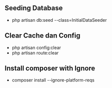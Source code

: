 ## Seeding Database

-   php artisan db:seed --class=InitialDataSeeder

## Clear Cache dan Config

-   php artisan config:clear
-   php artisan route:clear

## Install composer with Ignore

-   composer install --ignore-platform-reqs
